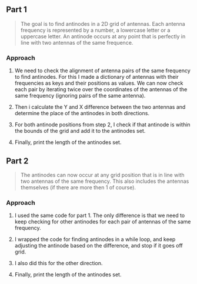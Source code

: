 ## Part 1

> The goal is to find antinodes in a 2D grid of antennas. Each antenna frequency is represented by a number, a lowercase letter or a uppercase letter. An antinode occurs at any point that is perfectly in line with two antennas of the same frequence.

### Approach

1. We need to check the alignment of antenna pairs of the same frequency to find antinodes. For this I made a dictionary of antennas with their frequencies as keys and their positions as values. We can now check each pair by iterating twice over the coordinates of the antennas of the same frequency (ignoring pairs of the same antenna).

2. Then i calculate the Y and X difference between the two antennas and determine the place of the antinodes in both directions.

3. For both antinode positions from step 2, I check if that antinode is within the bounds of the grid and add it to the antinodes set.

4. Finally, print the length of the antinodes set.

## Part 2

> The antinodes can now occur at any grid position that is in line with two antennas of the same frequency. This also includes the antennas themselves (if there are more then 1 of course).

### Approach

1. I used the same code for part 1. The only difference is that we need to keep checking for other antinodes for each pair of antennas of the same frequency.

2. I wrapped the code for finding antinodes in a while loop, and keep adjusting the antinode based on the difference, and stop if it goes off grid.

3. I also did this for the other direction.

4. Finally, print the length of the antinodes set.
